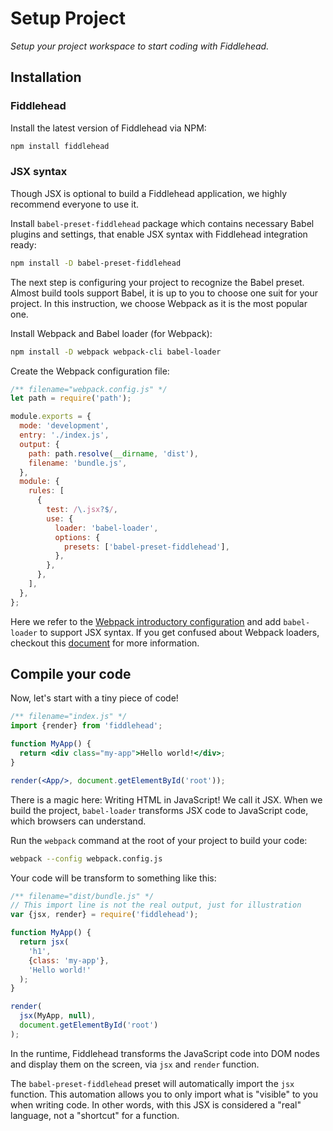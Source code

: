 # Setup Project

_Setup your project workspace to start coding with Fiddlehead._

## Installation

### Fiddlehead

Install the latest version of Fiddlehead via NPM:

```bash
npm install fiddlehead
```

### JSX syntax

Though JSX is optional to build a Fiddlehead application, we highly recommend everyone to use it.

Install `babel-preset-fiddlehead` package which contains necessary Babel plugins and settings,
that enable JSX syntax with Fiddlehead integration ready:

```bash
npm install -D babel-preset-fiddlehead
```

The next step is configuring your project to recognize the Babel preset.
Almost build tools support Babel, it is up to you to choose one suit for your project.
In this instruction, we choose Webpack as it is the most popular one.

Install Webpack and Babel loader (for Webpack):

```bash
npm install -D webpack webpack-cli babel-loader
```

Create the Webpack configuration file:

```js
/** filename="webpack.config.js" */
let path = require('path');

module.exports = {
  mode: 'development',
  entry: './index.js',
  output: {
    path: path.resolve(__dirname, 'dist'),
    filename: 'bundle.js',
  },
  module: {
    rules: [
      {
        test: /\.jsx?$/,
        use: {
          loader: 'babel-loader',
          options: {
            presets: ['babel-preset-fiddlehead'],
          },
        },
      },
    ],
  },
};
```

Here we refer to the [Webpack introductory configuration](https://webpack.js.org/concepts/configuration/#introductory-configuration)
and add `babel-loader` to support JSX syntax.
If you get confused about Webpack loaders, checkout this [document](https://webpack.js.org/concepts/loaders/) for more information.

## Compile your code

Now, let's start with a tiny piece of code!

```jsx
/** filename="index.js" */
import {render} from 'fiddlehead';

function MyApp() {
  return <div class="my-app">Hello world!</div>;
}

render(<App/>, document.getElementById('root'));
```

There is a magic here: Writing HTML in JavaScript! We call it JSX.
When we build the project, `babel-loader` transforms JSX code to JavaScript code, which browsers can understand.

Run the `webpack` command at the root of your project to build your code:

```bash
webpack --config webpack.config.js
```

Your code will be transform to something like this:

```js
/** filename="dist/bundle.js" */
// This import line is not the real output, just for illustration
var {jsx, render} = require('fiddlehead');

function MyApp() {
  return jsx(
    'h1',
    {class: 'my-app'},
    'Hello world!'
  );
}

render(
  jsx(MyApp, null),
  document.getElementById('root')
);
```

In the runtime, Fiddlehead transforms the JavaScript code into DOM nodes and display them on the screen, via `jsx` and `render` function.

The `babel-preset-fiddlehead` preset will automatically import the `jsx` function.
This automation allows you to only import what is "visible" to you when writing code.
In other words, with this JSX is considered a "real" language, not a "shortcut" for a function.

